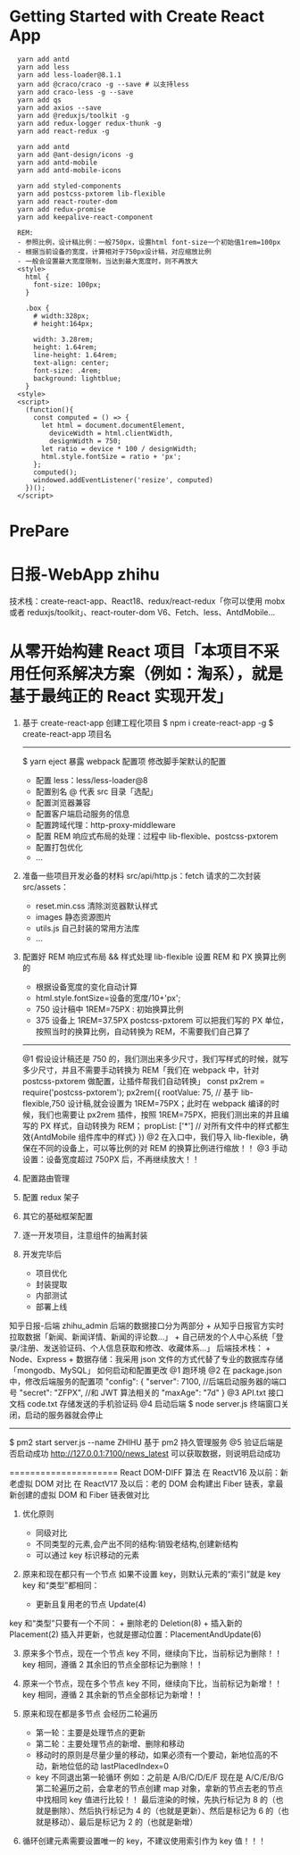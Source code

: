 # Getting Started with Create React App

```shell
  yarn add antd
  yarn add less
  yarn add less-loader@8.1.1
  yarn add @craco/craco -g --save # 以支持less
  yarn add craco-less -g --save
  yarn add qs
  yarn add axios --save
  yarn add @reduxjs/toolkit -g
  yarn add redux-logger redux-thunk -g
  yarn add react-redux -g

  yarn add antd
  yarn add @ant-design/icons -g
  yarn add antd-mobile
  yarn add antd-mobile-icons

  yarn add styled-components
  yarn add postcss-pxtorem lib-flexible
  yarn add react-router-dom
  yarn add redux-promise
  yarn add keepalive-react-component
```

```shell
  REM:
  - 参照比例，设计稿比例：一般750px，设置html font-size一个初始值1rem=100px
  - 根据当前设备的宽度，计算相对于750px设计稿，对应缩放比例
  - 一般会设置最大宽度限制，当达到最大宽度时，则不再放大
  <style>
    html {
      font-size: 100px;
    }

    .box {
      # width:328px;
      # height:164px;

      width: 3.28rem;
      height: 1.64rem;
      line-height: 1.64rem;
      text-align: center;
      font-size: .4rem;
      background: lightblue;
    }
  <style>
  <script>
    (function(){
      const computed = () => {
        let html = document.documentElement,
          deviceWidth = html.clientWidth,
          designWidth = 750;
        let ratio = device * 100 / designWidth;
        html.style.fontSize = ratio + 'px';
      };
      computed();
      windowed.addEventListener('resize', computed)
    })();
  </script>

```

# PrePare

# 日报-WebApp zhihu

技术栈：create-react-app、React18、redux/react-redux「你可以使用 mobx 或者 reduxjs/toolkit」、react-router-dom V6、Fetch、less、AntdMobile...

# 从零开始构建 React 项目「本项目不采用任何系解决方案（例如：淘系），就是基于最纯正的 React 实现开发」

1. 基于 create-react-app 创建工程化项目
   $ npm i create-react-app -g
   $ create-react-app 项目名
   ***
   $ yarn eject 暴露 webpack 配置项
   修改脚手架默认的配置
   - 配置 less：less/less-loader@8
   - 配置别名 @ 代表 src 目录「选配」
   - 配置浏览器兼容
   - 配置客户端启动服务的信息
   - 配置跨域代理：http-proxy-middleware
   - 配置 REM 响应式布局的处理：过程中 lib-flexible、postcss-pxtorem
   - 配置打包优化
   - ...
2. 准备一些项目开发必备的材料
   src/api/http.js：fetch 请求的二次封装
   src/assets：
   - reset.min.css 清除浏览器默认样式
   - images 静态资源图片
   - utils.js 自己封装的常用方法库
   - ...
3. 配置好 REM 响应式布局 && 样式处理
   lib-flexible 设置 REM 和 PX 换算比例的

   - 根据设备宽度的变化自动计算
   - html.style.fontSize=设备的宽度/10+'px';
   - 750 设计稿中 1REM=75PX : 初始换算比例
   - 375 设备上 1REM=37.5PX
     postcss-pxtorem 可以把我们写的 PX 单位，按照当时的换算比例，自动转换为 REM，不需要我们自己算了

   ***

   @1 假设设计稿还是 750 的，我们测出来多少尺寸，我们写样式的时候，就写多少尺寸，并且不需要手动转换为 REM「我们在 webpack 中，针对 postcss-pxtorem 做配置，让插件帮我们自动转换」
   const px2rem = require('postcss-pxtorem');
   px2rem({
   rootValue: 75, // 基于 lib-flexible,750 设计稿,就会设置为 1REM=75PX；此时在 webpack 编译的时候，我们也需要让 px2rem 插件，按照 1REM=75PX，把我们测出来的并且编写的 PX 样式，自动转换为 REM；
   propList: ['*'] // 对所有文件中的样式都生效{AntdMobile 组件库中的样式}
   })
   @2 在入口中，我们导入 lib-flexible，确保在不同的设备上，可以等比例的对 REM 的换算比例进行缩放！！
   @3 手动设置：设备宽度超过 750PX 后，不再继续放大！！

4. 配置路由管理
5. 配置 redux 架子
6. 其它的基础框架配置
7. 逐一开发项目，注意组件的抽离封装
8. 开发完毕后
   - 项目优化
   - 封装提取
   - 内部测试
   - 部署上线

知乎日报-后端 zhihu_admin
后端的数据接口分为两部分 + 从知乎日报官方实时拉取数据「新闻、新闻详情、新闻的评论数...」 + 自己研发的个人中心系统「登录/注册、发送验证码、个人信息获取和修改、收藏体系...」
后端技术栈： + Node、Express + 数据存储：我采用 json 文件的方式代替了专业的数据库存储「mongodb、MySQL」
如何启动和配置更改
@1 跑环境
@2 在 package.json 中，修改后端服务的配置项
"config": {
"server": 7100, //后端启动服务器的端口号
"secret": "ZFPX", //和 JWT 算法相关的
"maxAge": "7d"
}
@3 API.txt 接口文档
code.txt 存储发送的手机验证码
@4 启动后端
$ node server.js 终端窗口关闭，启动的服务器就会停止

---

$ pm2 start server.js --name ZHIHU 基于 pm2 持久管理服务
@5 验证后端是否启动成功
http://127.0.0.1:7100/news_latest 可以获取数据，则说明启动成功

=====================
React DOM-DIFF 算法
在 ReactV16 及以前：新老虚拟 DOM 对比
在 ReactV17 及以后：老的 DOM 会构建出 Fiber 链表，拿最新创建的虚拟 DOM 和 Fiber 链表做对比

1. 优化原则

   - 同级对比
   - 不同类型的元素,会产出不同的结构:销毁老结构,创建新结构
   - 可以通过 key 标识移动的元素

2. 原来和现在都只有一个节点
   如果不设置 key，则默认元素的“索引”就是 key
   key 和“类型”都相同：

   - 更新且复用老的节点 Update(4)

key 和“类型”只要有一个不同： + 删除老的 Deletion(8) + 插入新的 Placement(2)
插入并更新，也就是挪动位置：PlacementAndUpdate(6)

3. 原来多个节点，现在一个节点
   key 不同，继续向下比，当前标记为删除！！
   key 相同，遵循 2
   其余旧的节点全部标记为删除！！

4. 原来一个节点，现在多个节点
   key 不同，继续向下比，当前标记为新增！！
   key 相同，遵循 2
   其余新的节点全部标记为新增！！

5. 原来和现在都是多节点
   会经历二轮遍历

   - 第一轮：主要是处理节点的更新
   - 第二轮：主要处理节点的新增、删除和移动
   - 移动时的原则是尽量少量的移动，如果必须有一个要动，新地位高的不动，新地位低的动 lastPlacedIndex=0
   - key 不同退出第一轮循环
     例如：之前是 A/B/C/D/E/F 现在是 A/C/E/B/G
     第二轮遍历之前，会拿老的节点创建 map 对象，拿新的节点去老的节点中找相同 key 值进行比较！！
     最后渲染的时候，先执行标记为 8 的（也就是删除）、然后执行标记为 4 的（也就是更新）、然后是标记为 6 的（也就是移动）、最后是标记为 2 的（也就是新增）

6. 循环创建元素需要设置唯一的 key，不建议使用索引作为 key 值！！！
